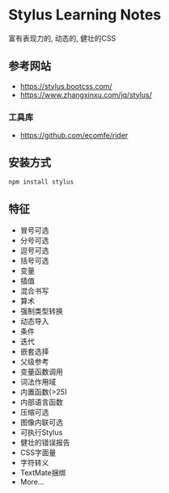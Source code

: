 # Stylus Learning Notes

富有表现力的, 动态的, 健壮的CSS

## 参考网站

-  https://stylus.bootcss.com/
-  https://www.zhangxinxu.com/jq/stylus/

### 工具库

- https://github.com/ecomfe/rider

## 安装方式

```bash
npm install stylus
```

## 特征

- 冒号可选
- 分号可选
- 逗号可选
- 括号可选
- 变量
- 插值
- 混合书写
- 算术
- 强制类型转换
- 动态导入
- 条件
- 迭代
- 嵌套选择
- 父级参考
- 变量函数调用
- 词法作用域
- 内置函数(>25)
- 内部语言函数
- 压缩可选
- 图像内联可选
- 可执行Stylus
- 健壮的错误报告
- CSS字面量
- 字符转义
- TextMate捆绑
- More...